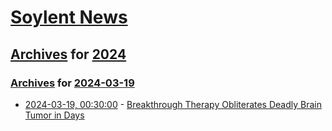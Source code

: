 # [Soylent News](../../../README.md)

## [Archives](../../index.md) for [2024](../index.md)

### [Archives](../../index.md) for [2024-03-19](index.md)

* [2024-03-19, 00:30:00](https://soylentnews.org/article.pl?sid=24/03/17/1942248&from=rss) - [Breakthrough Therapy Obliterates Deadly Brain Tumor in Days](https://soylentnews.org/article.pl?sid=24/03/17/1942248&from=rss)

